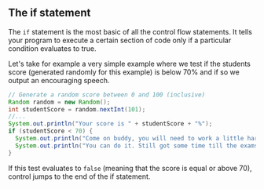 ## The if statement

The `if` statement is the most basic of all the control flow statements. It tells your program to execute a certain section of code only if a particular condition evaluates to true.

Let's take for example a very simple example where we test if the students score (generated randomly for this example) is below 70% and if so we output an encouraging speech.

```java
// Generate a random score between 0 and 100 (inclusive)
Random random = new Random();
int studentScore = random.nextInt(101);
//...
System.out.println("Your score is " + studentScore + "%");
if (studentScore < 70) {
  System.out.println("Come on buddy, you will need to work a little harder.");
  System.out.println("You can do it. Still got some time till the exams.");
}
```

If this test evaluates to `false` (meaning that the score is equal or above 70), control jumps to the end of the if statement.
